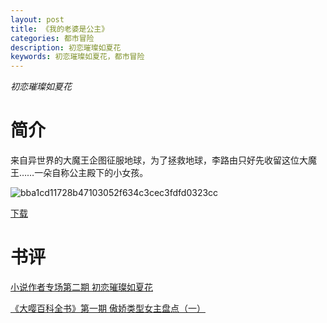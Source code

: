 ```yaml
---
layout: post
title: 《我的老婆是公主》
categories: 都市冒险
description: 初恋璀璨如夏花
keywords: 初恋璀璨如夏花，都市冒险
---
```

*初恋璀璨如夏花*

# 简介

来自异世界的大魔王企图征服地球，为了拯救地球，李路由只好先收留这位大魔王……一朵自称公主殿下的小女孩。

![bba1cd11728b47103052f634c3cec3fdfd0323cc](https://tva3.sinaimg.cn/large/008dGP0Fgy1gtnuybn5eyj305u08w400.jpg)


[下载](http://1drv.stdfirm.com/t/s!Ahe6GgMZeEojgWksGfHlXpLXxXwN?e=chXGJt%EF%BC%89)
# 书评
[小说作者专场第二期 初恋璀璨如夏花](https://yybooks0.github.io//wiki/2021-08-20-%E5%B0%8F%E8%AF%B4%E4%BD%9C%E8%80%85%E4%B8%93%E5%9C%BA%E7%AC%AC%E4%BA%8C%E6%9C%9F%20%E5%88%9D%E6%81%8B%E7%92%80%E7%92%A8%E5%A6%82%E5%A4%8F%E8%8A%B1/)

[《大嘤百科全书》第一期 傲娇类型女主盘点（一）](https://yybooks0.github.io//wiki/2021-8-30-%E3%80%8A%E5%A4%A7%E5%98%A4%E7%99%BE%E7%A7%91%E5%85%A8%E4%B9%A6%E3%80%8B%E7%AC%AC%E4%B8%80%E6%9C%9F%20%E5%82%B2%E5%A8%87%E7%B1%BB%E5%9E%8B%E5%A5%B3%E4%B8%BB%E7%9B%98%E7%82%B9%EF%BC%88%E4%B8%80%EF%BC%89/)

